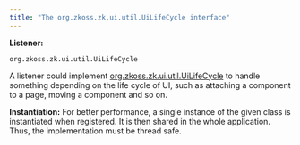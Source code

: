 ```yaml
---
title: "The org.zkoss.zk.ui.util.UiLifeCycle interface"
---
```


**Listener:**

`org.zkoss.zk.ui.util.UiLifeCycle`

A listener could implement
[org.zkoss.zk.ui.util.UiLifeCycle](https://www.zkoss.org/javadoc/latest/zk/org/zkoss/zk/ui/util/UiLifeCycle.html) to
handle something depending on the life cycle of UI, such as attaching a
component to a page, moving a component and so on.

**Instantiation:** For better performance, a single instance of the
given class is instantiated when registered. It is then shared in the
whole application. Thus, the implementation must be thread safe.
